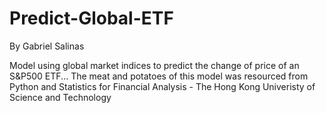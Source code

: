 # Predict-Global-ETF

By Gabriel Salinas

Model using global market indices to predict the change of price of an S&amp;P500 ETF...
The meat and potatoes of this model was resourced from Python and Statistics for Financial Analysis - The Hong Kong Univeristy of Science and Technology
